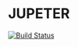 # JUPETER

[![Build Status](https://github.com/jjgomezcadenas/JUPETER.jl/actions/workflows/CI.yml/badge.svg?branch=main)](https://github.com/jjgomezcadenas/JUPETER.jl/actions/workflows/CI.yml?query=branch%3Amain)
